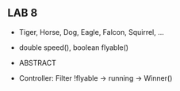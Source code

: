 ## LAB 8

* Tiger, Horse, Dog, Eagle, Falcon, Squirrel, ...
* double speed(), boolean flyable()
* ABSTRACT

* Controller: Filter !flyable -> running -> Winner()